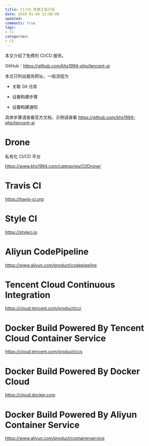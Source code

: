 ```yaml
---
title: CI/CD 免费工具介绍
date: 2018-01-04 13:00:00
updated:
comments: true
tags:
- CI
categories:
- CI
---
```


本文介绍了免费的 CI/CD 服务。

GitHub：https://github.com/khs1994-php/tencent-ai

<!--more-->

本文只列出服务网址，一般流程为

* 关联 Git 仓库

* 设置构建步骤

* 设置构建通知

具体步骤请查看官方文档，示例请查看 https://github.com/khs1994-php/tencent-ai

# Drone

私有化 CI/CD 平台

https://www.khs1994.com/categories/CI/Drone/

# Travis CI

https://travis-ci.org

# Style CI

https://styleci.io

# Aliyun CodePipeline

https://www.aliyun.com/product/codepipeline

# Tencent Cloud Continuous Integration

https://cloud.tencent.com/product/cci

# Docker Build Powered By Tencent Cloud Container Service

https://cloud.tencent.com/product/ccs

# Docker Build Powered By Docker Cloud

https://cloud.docker.com

# Docker Build Powered By Aliyun Container Service

https://www.aliyun.com/product/containerservice
